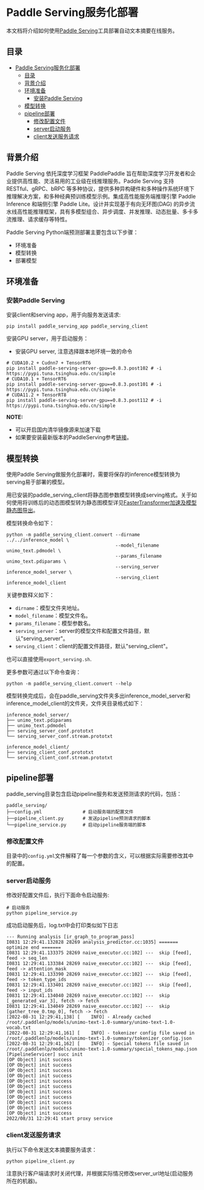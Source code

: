 # Paddle Serving服务化部署

本文档将介绍如何使用[Paddle Serving](https://github.com/PaddlePaddle/Serving/blob/develop/README_CN.md)工具部署自动文本摘要在线服务。

## 目录
- [Paddle Serving服务化部署](#paddle-serving服务化部署)
  - [目录](#目录)
  - [背景介绍](#背景介绍)
  - [环境准备](#环境准备)
    - [安装Paddle Serving](#安装paddle-serving)
  - [模型转换](#模型转换)
  - [pipeline部署](#pipeline部署)
    - [修改配置文件](#修改配置文件)
    - [server启动服务](#server启动服务)
    - [client发送服务请求](#client发送服务请求)

## 背景介绍
Paddle Serving 依托深度学习框架 PaddlePaddle 旨在帮助深度学习开发者和企业提供高性能、灵活易用的工业级在线推理服务。Paddle Serving 支持 RESTful、gRPC、bRPC 等多种协议，提供多种异构硬件和多种操作系统环境下推理解决方案，和多种经典预训练模型示例。集成高性能服务端推理引擎 Paddle Inference 和端侧引擎 Paddle Lite。设计并实现基于有向无环图(DAG) 的异步流水线高性能推理框架，具有多模型组合、异步调度、并发推理、动态批量、多卡多流推理、请求缓存等特性。

Paddle Serving Python端预测部署主要包含以下步骤：
- 环境准备
- 模型转换
- 部署模型

## 环境准备
### 安装Paddle Serving
安装client和serving app，用于向服务发送请求:
```shell
pip install paddle_serving_app paddle_serving_client
```
安装GPU server，用于启动服务：

- 安装GPU server, 注意选择跟本地环境一致的命令
```shell
# CUDA10.2 + Cudnn7 + TensorRT6
pip install paddle-serving-server-gpu==0.8.3.post102 # -i https://pypi.tuna.tsinghua.edu.cn/simple
# CUDA10.1 + TensorRT6
pip install paddle-serving-server-gpu==0.8.3.post101 # -i https://pypi.tuna.tsinghua.edu.cn/simple
# CUDA11.2 + TensorRT8
pip install paddle-serving-server-gpu==0.8.3.post112 # -i https://pypi.tuna.tsinghua.edu.cn/simple
```

**NOTE:**
- 可以开启国内清华镜像源来加速下载
- 如果要安装最新版本的PaddleServing参考[链接](https://github.com/PaddlePaddle/Serving/blob/develop/doc/Latest_Packages_CN.md)。


## 模型转换

使用Paddle Serving做服务化部署时，需要将保存的inference模型转换为serving易于部署的模型。

用已安装的paddle_serving_client将静态图参数模型转换成serving格式。关于如何使用将训练后的动态图模型转为静态图模型详见[FasterTransformer加速及模型静态图导出](../../README.md)。

模型转换命令如下：
```shell
python -m paddle_serving_client.convert --dirname ../../inference_model \
                                        --model_filename unimo_text.pdmodel \
                                        --params_filename unimo_text.pdiparams \
                                        --serving_server inference_model_server \
                                        --serving_client inference_model_client
```
关键参数释义如下：
* `dirname`：模型文件夹地址。
* `model_filename`：模型文件名。
* `params_filename`：模型参数名。
* `serving_server`：server的模型文件和配置文件路径，默认"serving_server"。
* `serving_client`：client的配置文件路径，默认"serving_client"。

也可以直接使用`export_serving.sh`.

更多参数可通过以下命令查询：
```shell
python -m paddle_serving_client.convert --help
```
模型转换完成后，会在paddle_serving文件夹多出inference_model_server和inference_model_client的文件夹，文件夹目录格式如下：
```
inference_model_server/
├── unimo_text.pdiparams
├── unimo_text.pdmodel
├── serving_server_conf.prototxt
└── serving_server_conf.stream.prototxt

inference_model_client/
├── serving_client_conf.prototxt
└── serving_client_conf.stream.prototxt
```

## pipeline部署

paddle_serving目录包含启动pipeline服务和发送预测请求的代码，包括：
```
paddle_serving/
├──config.yml               # 启动服务端的配置文件
├──pipeline_client.py       # 发送pipeline预测请求的脚本
└──pipeline_service.py      # 启动pipeline服务端的脚本
```

### 修改配置文件
目录中的`config.yml`文件解释了每一个参数的含义，可以根据实际需要修改其中的配置。

### server启动服务
修改好配置文件后，执行下面命令启动服务:
```shell
# 启动服务
python pipeline_service.py
```
成功启动服务后，log.txt中会打印类似如下日志
```
--- Running analysis [ir_graph_to_program_pass]
I0831 12:29:41.132828 28269 analysis_predictor.cc:1035] ======= optimize end =======
I0831 12:29:41.133375 28269 naive_executor.cc:102] ---  skip [feed], feed -> seq_len
I0831 12:29:41.133384 28269 naive_executor.cc:102] ---  skip [feed], feed -> attention_mask
I0831 12:29:41.133390 28269 naive_executor.cc:102] ---  skip [feed], feed -> token_type_ids
I0831 12:29:41.133401 28269 naive_executor.cc:102] ---  skip [feed], feed -> input_ids
I0831 12:29:41.134040 28269 naive_executor.cc:102] ---  skip [_generated_var_3], fetch -> fetch
I0831 12:29:41.134049 28269 naive_executor.cc:102] ---  skip [gather_tree_0.tmp_0], fetch -> fetch
[2022-08-31 12:29:41,138] [    INFO] - Already cached /root/.paddlenlp/models/unimo-text-1.0-summary/unimo-text-1.0-vocab.txt
[2022-08-31 12:29:41,161] [    INFO] - tokenizer config file saved in /root/.paddlenlp/models/unimo-text-1.0-summary/tokenizer_config.json
[2022-08-31 12:29:41,162] [    INFO] - Special tokens file saved in /root/.paddlenlp/models/unimo-text-1.0-summary/special_tokens_map.json
[PipelineServicer] succ init
[OP Object] init success
[OP Object] init success
[OP Object] init success
[OP Object] init success
[OP Object] init success
[OP Object] init success
[OP Object] init success
[OP Object] init success
[OP Object] init success
[OP Object] init success
[OP Object] init success
2022/08/31 12:29:41 start proxy service
```

### client发送服务请求
执行以下命令发送文本摘要服务请求：
```shell
python pipeline_client.py
```
注意执行客户端请求时关闭代理，并根据实际情况修改server_url地址(启动服务所在的机器)。
